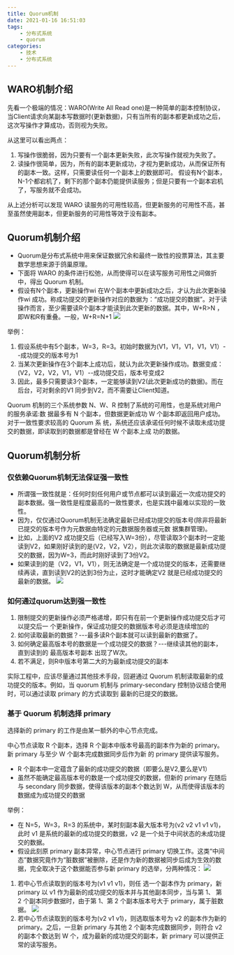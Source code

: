 ```yaml
---
title: Quorum机制
date: 2021-01-16 16:51:03
tags:
    - 分布式系统
    - quorum
categories:
    - 技术
    - 分布式系统
---
```

## WARO机制介绍
先看一个极端的情况：WARO(Write All Read one)是一种简单的副本控制协议，当Client请求向某副本写数据时(更新数据)，只有当所有的副本都更新成功之后，这次写操作才算成功，否则视为失败。

<!--more-->

从这里可以看出两点：
1. 写操作很脆弱，因为只要有一个副本更新失败，此次写操作就视为失败了。
2. 读操作很简单，因为，所有的副本更新成功，才视为更新成功，从而保证所有的副本一致。这样，只需要读任何一个副本上的数据即可。
假设有N个副本，N-1个都宕机了，剩下的那个副本仍能提供读服务；但是只要有一个副本宕机了，写服务就不会成功。

从上述分析可以发现 WARO 读服务的可用性较高，但更新服务的可用性不高，甚至虽然使用副本，但更新服务的可用性等效于没有副本。

## Quorum机制介绍
- Quorum是分布式系统中用来保证数据冗余和最终一致性的投票算法，其主要数学思想来源于鸽巢原理。
- 下面将 WARO 的条件进行松弛，从而使得可以在读写服务可用性之间做折中，得出 Quorum 机制。
- 假设有N个副本，更新操作wi 在W个副本中更新成功之后，才认为此次更新操作wi 成功。称成功提交的更新操作对应的数据为：“成功提交的数据”。对于读操作而言，至少需要读R个副本才能读到此次更新的数据。其中，W+R>N ，即W和R有重叠。一般，W+R=N+1
 ![](/img/16211552541601.jpg)

举例：
1. 假设系统中有5个副本，W=3，R=3。初始时数据为(V1，V1，V1，V1，V1）--成功提交的版本号为1
2. 当某次更新操作在3个副本上成功后，就认为此次更新操作成功。数据变成：(V2，V2，V2，V1，V1）--成功提交后，版本号变成2
3. 因此，最多只需要读3个副本，一定能够读到V2(此次更新成功的数据)。而在后台，可对剩余的V1 同步到V2，而不需要让Client知道。

Quorum 机制的三个系统参数 N、W、R 控制了系统的可用性，也是系统对用户的服务承诺:数 据最多有 N 个副本，但数据更新成功 W 个副本即返回用户成功。对于一致性要求较高的 Quorum 系 统，系统还应该承诺任何时候不读取未成功提交的数据，即读取到的数据都是曾经在 W 个副本上成 功的数据。

## Quorum机制分析
### 仅依赖Quorum机制无法保证强一致性
- 所谓强一致性就是：任何时刻任何用户或节点都可以读到最近一次成功提交的副本数据。强一致性是程度最高的一致性要求，也是实践中最难以实现的一致性。
- 因为，仅仅通过Quorum机制无法确定最新已经成功提交的版本号(除非将最新已提交的版本号作为元数据由特定的元数据服务器或元数 据集群管理)。
- 比如，上面的V2 成功提交后（已经写入W=3份），尽管读取3个副本时一定能读到V2，如果刚好读到的是(V2，V2，V2），则此次读取的数据是最新成功提交的数据，因为W=3，而此时刚好读到了3份V2。
- 如果读到的是（V2，V1，V1），则无法确定是一个成功提交的版本，还需要继续再读，直到读到V2的达到3份为止，这时才能确定V2 就是已经成功提交的最新的数据。
![](/img/16211553483856.jpg)

### 如何通过quorum达到强一致性
1. 限制提交的更新操作必须严格递增，即只有在前一个更新操作成功提交后才可以提交后一 个更新操作，保证成功提交的数据版本号必须是连续增加的
2. 如何读取最新的数据？---最多读R个副本就可以读到最新的数据了。
3. 如何确定最高版本号的数据是一个成功提交的数据？---继续读其他的副本，直到读到的 最高版本号副本 出现了W次。
4. 若不满足，则R中版本号第二大的为最新成功提交的副本

实际工程中，应该尽量通过其他技术手段，回避通过 Quorum 机制读取最新的成功提交的版本。例如，当 quorum 机制与 primary-secondary 控制协议结合使用时，可以通过读取 primary 的方式读取到 最新的已提交的数据。

### 基于 Quorum 机制选择 primary
选择新的 primary 的工作是由某一额外的中心节点完成。

中心节点读取 R 个副本，选择 R 个副本中版本号最高的副本作为新的 primary。新 primary 与至少 W 个副本完成数据同步后作为新 的 primary 提供读写服务。
- R 个副本中一定蕴含了最新的成功提交的数据（即要么是V2,要么是V1）
- 虽然不能确定最高版本号的数是一个成功提交的数据，但新的 primary 在随后与 secondary 同步数据，使得该版本的副本个数达到 W，从而使得该版本的数据成为成功提交的数据

举例：
- 在 N=5，W=3，R=3 的系统中，某时刻副本最大版本号为(v2 v2 v1 v1 v1)，此时 v1 是系统的最新的成功提交的数据，v2 是一个处于中间状态的未成功提交的数据。
- 假设此刻原 primary 副本异常，中心节点进行 primary 切换工作。这类“中间态”数据究竟作为“脏数据”被删除，还是作为新的数据被同步后成为生效的数据，完全取决于这个数据能否参与新 primary 的选举，分两种情况：
![](/img/16211554996958.jpg)

1. 若中心节点读取到的版本号为(v1 v1 v1)，则任 选一个副本作为 primary，新 primary 以 v1 作为最新的成功提交的版本并与其他副本同步，当与第 1、 第 2 个副本同步数据时，由于第 1、第 2 个副本版本号大于 primary，属于脏数据。
![](/img/16211555196393.jpg)
2. 若中心节点读取到的版本号为(v2 v1 v1)，则选取版本号为 v2 的副本作为新的 primary。之后，一旦新 primary 与其他 2 个副本完成数据同步，则符合 v2 的副本个数达到 W 个，成为最新的成功提交的副本，新 primary 可以提供正常的读写服务。



